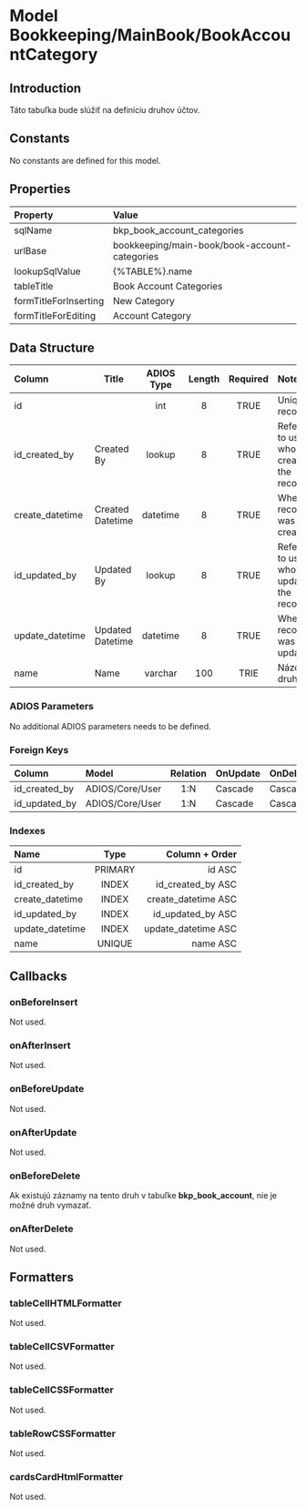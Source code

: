 # Model Bookkeeping/MainBook/BookAccountCategory

## Introduction

Táto tabuľka bude slúžiť na definíciu druhov účtov.

## Constants

No constants are defined for this model.

## Properties

| Property              | Value                                         |
| :-------------------- | :-------------------------------------------- |
| sqlName               | bkp_book_account_categories                   |
| urlBase               | bookkeeping/main-book/book-account-categories |
| lookupSqlValue        | {%TABLE%}.name                                |
| tableTitle            | Book Account Categories                       |
| formTitleForInserting | New Category                                  |
| formTitleForEditing   | Account Category                              |

## Data Structure

| Column          | Title            | ADIOS Type | Length | Required | Notes                                    |
| :-------------- | ---------------- | :--------: | :----: | :------: | :--------------------------------------- |
| id              |                  |    int     |   8    |   TRUE   | Unique record ID                         |
| id_created_by   | Created By       |   lookup   |   8    |   TRUE   | Reference to user who created the record |
| create_datetime | Created Datetime |  datetime  |   8    |   TRUE   | When the record was created              |
| id_updated_by   | Updated By       |   lookup   |   8    |   TRUE   | Reference to user who updated the record |
| update_datetime | Updated Datetime |  datetime  |   8    |   TRUE   | When the record was updated              |
| name            | Name             |  varchar   |  100   |   TRIE   | Názov druhu                              |

### ADIOS Parameters

No additional ADIOS parameters needs to be defined.

### Foreign Keys

| Column        | Model           | Relation | OnUpdate | OnDelete |
| :------------ | :-------------- | :------: | -------- | -------- |
| id_created_by | ADIOS/Core/User |   1:N    | Cascade  | Cascade  |
| id_updated_by | ADIOS/Core/User |   1:N    | Cascade  | Cascade  |

### Indexes

| Name            |  Type   |      Column + Order |
| :-------------- | :-----: | ------------------: |
| id              | PRIMARY |              id ASC |
| id_created_by   |  INDEX  |   id_created_by ASC |
| create_datetime |  INDEX  | create_datetime ASC |
| id_updated_by   |  INDEX  |   id_updated_by ASC |
| update_datetime |  INDEX  | update_datetime ASC |
| name            | UNIQUE  |            name ASC |

## Callbacks

### onBeforeInsert

Not used.

### onAfterInsert

Not used.

### onBeforeUpdate

Not used.

### onAfterUpdate

Not used.

### onBeforeDelete

Ak existujú záznamy na tento druh v tabuľke **bkp_book_account**, nie je možné druh vymazať.

### onAfterDelete

Not used.

## Formatters

### tableCellHTMLFormatter

Not used.

### tableCellCSVFormatter

Not used.

### tableCellCSSFormatter

Not used.

### tableRowCSSFormatter

Not used.

### cardsCardHtmlFormatter

Not used.
